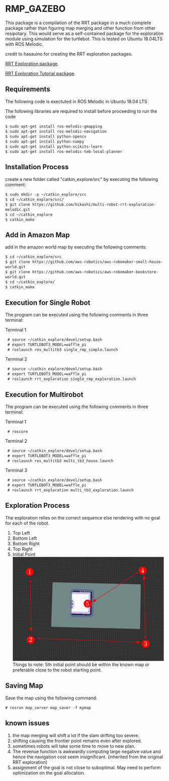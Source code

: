 # RMP_GAZEBO

This package is a compilation of the RRT package in a much complete package rather than figuring map merging and other function from other resipotary. 
This would serve as a self-contained package for the exploration module using simulation for the turtlebot.
This is tested on Ubuntu 18.04LTS with ROS Melodic.

credit to hasauino for creating the RRT exploration packages.

[RRT Exploration package](https://github.com/hasauino/rrt_exploration "RRT Exploration").

[RRT Exploration Tutorial package](https://github.com/hasauino/rrt_exploration_tutorials "RRT Exploration").


## Requirements

The following code is exectuted in ROS Melodic in Ubuntu 18.04 LTS

The following libraries are required to install before proceeding to run the code

    $ sudo apt-get install ros-melodic-gmapping
    $ sudo apt-get install ros-melodic-navigation
    $ sudo apt-get install python-opencv
    $ sudo apt-get install python-numpy
    $ sudo apt-get install python-scikits-learn
    $ sudo apt-get install ros-melodic-teb-local-planner


## Installation Process

create a new folder called "catkin_explore/src" by executing the following comment:

    $ sudo mkdir -p ~/catkin_explore/src
    $ cd ~/catkin_explore/src/
    $ git clone https://github.com/hikashi/multi-robot-rrt-exploration-melodic.git
    $ cd ~/catkin_explore
    $ catkin_make

## Add in Amazon Map

add in the amazon world map by executing the following comments:

    $ cd ~/catkin_explore/src
    $ git clone https://github.com/aws-robotics/aws-robomaker-small-house-world.git
    $ git clone https://github.com/aws-robotics/aws-robomaker-bookstore-world.git
    $ cd ~/catkin_explore/
    $ catkin_make


## Execution for Single Robot

The program can be executed using the following comments in three terminal:

Terminal 1

     # source ~/catkin_explore/devel/setup.bash 
     # export TURTLEBOT3_MODEL=waffle_pi
     # roslaunch ros_multitb3 single_rmp_simple.launch

Terminal 2

     # source ~/catkin_explore/devel/setup.bash 
     # export TURTLEBOT3_MODEL=waffle_pi
     # roslaunch rrt_exploration single_rmp_exploration.launch 

## Execution for Multirobot

The program can be executed using the following comments in three terminal:

Terminal 1

     # roscore 

Terminal 2

     # source ~/catkin_explore/devel/setup.bash 
     # export TURTLEBOT3_MODEL=waffle_pi
     # roslaunch ros_multitb3 multi_tb3_house.launch 

Terminal 3

     # source ~/catkin_explore/devel/setup.bash 
     # export TURTLEBOT3_MODEL=waffle_pi
     # roslaunch rrt_exploration multi_tb3_exploration.launch 



## Exploration Process

The exploration relies on the correct sequence else rendering with no goal for each of the robot.

1. Top Left
2. Bottom Left
3. Bottom Right
4. Top Right
5. Initial Point
   ![Instruction](/instruction2.png)
    Things to note: 5th initial point should be within the known map or preferable close to the robot starting point. 


## Saving Map

Save the map using the following command:

    # rosrun map_server map_saver -f mymap



## known issues

1. the map merging will shift a lot if the slam drifting too severe.
2. shifting causing the frontier point remains even after explored.
3. sometimes robots will take some time to move to new plan.
4. The revenue function is awkwardly computing large negative value and hence the navigation cost seem insignificant. (inherited from the original RRT exploration)
5. assignment of the goal is not close to suboptimal. May need to perform optimization on the goal allocation.